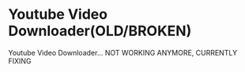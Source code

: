 # Youtube Video Downloader(OLD/BROKEN)
Youtube Video Downloader... NOT WORKING ANYMORE, CURRENTLY FIXING

